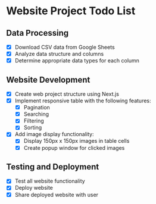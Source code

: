 # Website Project Todo List

## Data Processing
- [x] Download CSV data from Google Sheets
- [x] Analyze data structure and columns
- [x] Determine appropriate data types for each column

## Website Development
- [x] Create web project structure using Next.js
- [x] Implement responsive table with the following features:
  - [x] Pagination
  - [x] Searching
  - [x] Filtering
  - [x] Sorting
- [x] Add image display functionality:
  - [x] Display 150px x 150px images in table cells
  - [x] Create popup window for clicked images
  
## Testing and Deployment
- [x] Test all website functionality
- [x] Deploy website
- [x] Share deployed website with user

